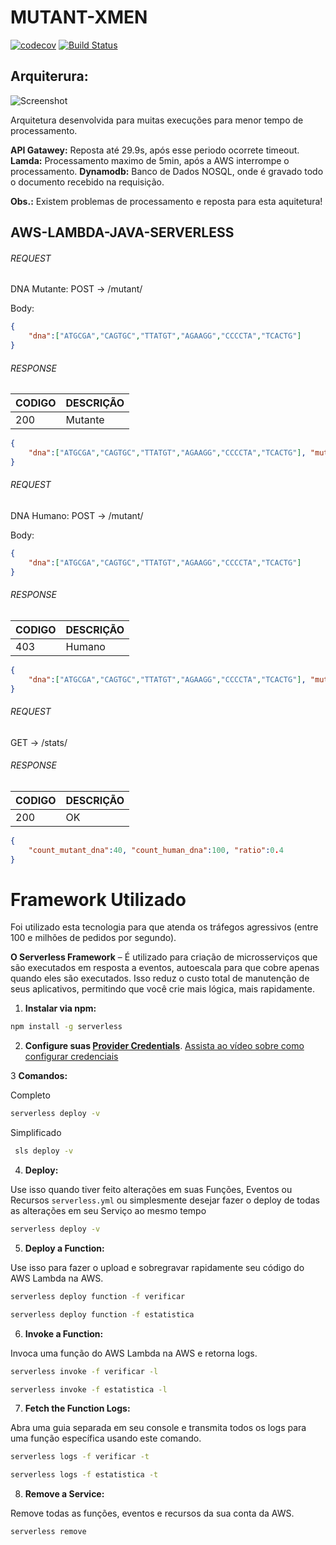 # MUTANT-XMEN

[![codecov](https://codecov.io/gh/drubervany/xmen/branch/master/graph/badge.svg)](https://codecov.io/gh/drubervany/xmen)
[![Build Status](https://api.travis-ci.org/drubervany/xmen.svg?branch=master)](https://travis-ci.org/drubervany/xmen)


## Arquiterura:

![Screenshot](arquitetura.png)


Arquitetura desenvolvida para muitas execuções para menor tempo de processamento.

**API Gatawey:** Reposta até 29.9s, após esse periodo ocorrete timeout.
**Lamda:** Processamento maximo de 5min, após a AWS interrompe o processamento.
**Dynamodb:** Banco de Dados NOSQL, onde é gravado todo o documento recebido na requisição.

**Obs.:** Existem problemas de processamento e reposta para esta aquitetura!

## AWS-LAMBDA-JAVA-SERVERLESS

###### REQUEST

DNA Mutante:
POST → /mutant/

Body:
```json
{
    "dna":["ATGCGA","CAGTGC","TTATGT","AGAAGG","CCCCTA","TCACTG"]
}
```

###### RESPONSE

| CODIGO | DESCRIÇÃO |
|---|---|
| 200 |  Mutante |
```json
{
    "dna":["ATGCGA","CAGTGC","TTATGT","AGAAGG","CCCCTA","TCACTG"], "mutante": true
}
```

###### REQUEST

DNA Humano:
POST → /mutant/

Body:
```json
{
    "dna":["ATGCGA","CAGTGC","TTATGT","AGAAGG","CCCCTA","TCACTG"]
}
```

###### RESPONSE

| CODIGO | DESCRIÇÃO |
|---|---|
| 403 |  Humano |
```json
{
    "dna":["ATGCGA","CAGTGC","TTATGT","AGAAGG","CCCCTA","TCACTG"], "mutante": false
}
```

###### REQUEST

GET → /stats/

###### RESPONSE

| CODIGO | DESCRIÇÃO |
|---|---|
| 200 |  OK |
```json
{
    "count_mutant_dna":40, "count_human_dna":100, "ratio":0.4
}
```

# Framework Utilizado

Foi utilizado esta tecnologia para que atenda os tráfegos agressivos (entre 100 e milhões de pedidos por segundo).


**O Serverless Framework** – É utilizado para criação de microsserviços que são executados em resposta a eventos, autoescala para que cobre apenas quando eles são executados. Isso reduz o custo total de manutenção de seus aplicativos, permitindo que você crie mais lógica, mais rapidamente.

1. **Instalar via npm:**
  ```bash
  npm install -g serverless
  ```

2. **Configure suas [Provider Credentials](./docs/providers/aws/guide/credentials.md)**. [Assista ao vídeo sobre como configurar credenciais](https://www.youtube.com/watch?v=HSd9uYj2LJA)

3 **Comandos:**

Completo
  ```bash
  serverless deploy -v
  ```

Simplificado
 ```bash
  sls deploy -v
  ```


4. **Deploy:**

  Use isso quando tiver feito alterações em suas Funções, Eventos ou Recursos `serverless.yml` ou simplesmente desejar fazer o deploy de todas as alterações em seu Serviço ao mesmo tempo
  ```bash
  serverless deploy -v
  ```

5. **Deploy a Function:**

  Use isso para fazer o upload e sobregravar rapidamente seu código do AWS Lambda na AWS.
  ```bash
  serverless deploy function -f verificar
  ```
   ```bash
  serverless deploy function -f estatistica
  ```

6. **Invoke a Function:**

  Invoca uma função do AWS Lambda na AWS e retorna logs.
  ```bash
  serverless invoke -f verificar -l
  ```
  ```bash
  serverless invoke -f estatistica -l
  ```

7. **Fetch the Function Logs:**

  Abra uma guia separada em seu console e transmita todos os logs para uma função específica usando este comando.
  ```bash
  serverless logs -f verificar -t
  ```
  ```bash
  serverless logs -f estatistica -t
  ```

8. **Remove a Service:**

  Remove todas as funções, eventos e recursos da sua conta da AWS.
  ```bash
  serverless remove
  ```

